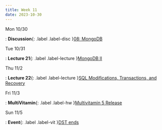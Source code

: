```yaml
---
title: Week 11
date: 2023-10-30
---
```


Mon 10/30

: **Discussion**{: .label .label-disc }[08: MongoDB]()

Tue 10/31

: **Lecture 21**{: .label .label-lecture }[MongoDB II](lecture/lec21)

Thu 11/2

: **Lecture 22**{: .label .label-lecture }[SQL Modifications, Transactions, and Recovery](lecture/lec22)

Fri 11/3

: **MultiVitamin**{: .label .label-hw }[Multivitamin 5 Release]()

Sun 11/5

: **Event**{: .label .label-vit }[DST ends]()

